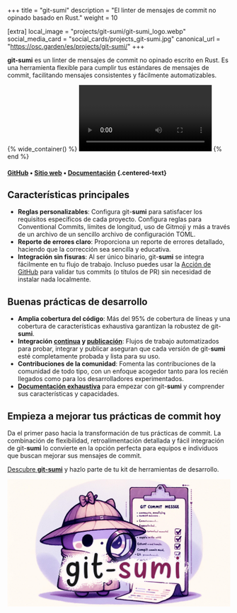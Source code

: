 +++
title = "git-sumi"
description = "El linter de mensajes de commit no opinado basado en Rust."
weight = 10

[extra]
local_image = "projects/git-sumi/git-sumi_logo.webp"
social_media_card = "social_cards/projects_git-sumi.jpg"
canonical_url = "https://osc.garden/es/projects/git-sumi/"
+++

**git-sumi** es un linter de mensajes de commit no opinado escrito en Rust. Es una herramienta flexible para cumplir tus estándares de mensajes de commit, facilitando mensajes consistentes y fácilmente automatizables.

{% wide_container() %}
<video controls src="git-sumi demo.mp4" title="git-sumi demo"></video>
{% end %}

#### [GitHub](https://github.com/welpo/git-sumi) • [Sitio web](https://sumi.rs/) • [Documentación](https://sumi.rs/docs/) {.centered-text}

## Características principales

- **Reglas personalizables**: Configura git-**sumi** para satisfacer los requisitos específicos de cada proyecto. Configura reglas para Conventional Commits, límites de longitud, uso de Gitmoji y más a través de un archivo de un sencillo archivo de configuración TOML.
- **Reporte de errores claro**: Proporciona un reporte de errores detallado, haciendo que la corrección sea sencilla y educativa.
- **Integración sin fisuras**: Al ser único binario, git-**sumi** se integra fácilmente en tu flujo de trabajo. Incluso puedes usar la [Acción de GitHub](https://github.com/welpo/git-sumi-action) para validar tus commits (o títulos de PR) sin necesidad de instalar nada localmente.

## Buenas prácticas de desarrollo

- **Amplia cobertura del código**: Más del 95% de cobertura de líneas y una cobertura de características exhaustiva garantizan la robustez de git-**sumi**.
- **Integración [continua](https://github.com/welpo/git-sumi/blob/main/.github/workflows/ci.yml) y [publicación](https://github.com/welpo/git-sumi/blob/main/.github/workflows/release.yml)**: Flujos de trabajo automatizados para probar, integrar y publicar aseguran que cada versión de git-**sumi** esté completamente probada y lista para su uso.
- **Contribuciones de la comunidad**: Fomenta las contribuciones de la comunidad de todo tipo, con un enfoque acogedor tanto para los recién llegados como para los desarrolladores experimentados.
- [**Documentación exhaustiva**](https://sumi.rs/docs/) para empezar con git-**sumi** y comprender sus características y capacidades.

## Empieza a mejorar tus prácticas de commit hoy

Da el primer paso hacia la transformación de tus prácticas de commit. La combinación de flexibilidad, retroalimentación detallada y fácil integración de git-**sumi** lo convierte en la opción perfecta para equipos e individuos que buscan mejorar sus mensajes de commit.

[Descubre **git-sumi**](https://sumi.rs/) y hazlo parte de tu kit de herramientas de desarrollo.

[![tarjeta de redes sociales de git-sumi](social_cards/projects_git-sumi.jpg)](https://sumi.rs/)
